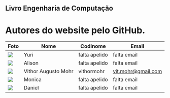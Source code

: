 ## Livro Engenharia de Computação

# Autores do website pelo GitHub.

| Foto | Nome | Codinome | Email |
| ------ | ---- | -------- | ----- |
| ![](https://i.imgur.com/vPAIs0A.jpg?width=400)  | Yuri | falta apelido | falta email
| ![](https://i.imgur.com/cmOzji6.jpg?width=400)  | Alison | falta apelido | falta email
| ![](https://i.imgur.com/8iWHdZP.png?width=400)  | Vithor Augusto Mohr | vithormohr | vit.mohr@gmail.com
| ![](https://i.imgur.com/X3zlxSS.jpg?width=400)  | Monica | falta apelido | falta email
| ![](https://i.imgur.com/H7GEyhm.jpg?width=400)  | Daniel| falta apelido | falta email
